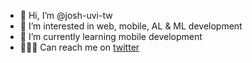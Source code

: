 - 👋 Hi, I’m @josh-uvi-tw
- 👀 I’m interested in web, mobile, AL & ML development
- 🌱 I’m currently learning mobile development
- 👨🏾‍💻 Can reach me on [twitter](https://twitter.com/Uvi_jr)

<!---
josh-uvi-tw/josh-uvi-tw is a ✨ special ✨ repository because its `README.md` (this file) appears on your GitHub profile.
You can click the Preview link to take a look at your changes.
--->

